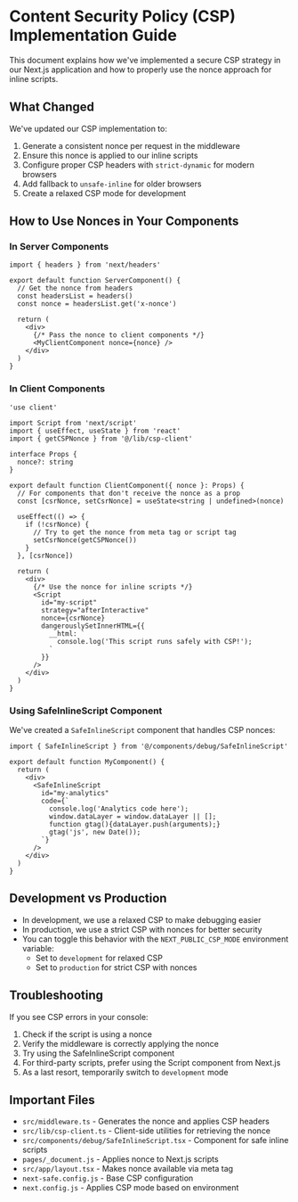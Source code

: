 # Content Security Policy (CSP) Implementation Guide

This document explains how we've implemented a secure CSP strategy in our Next.js application and how to properly use the nonce approach for inline scripts.

## What Changed

We've updated our CSP implementation to:

1. Generate a consistent nonce per request in the middleware
2. Ensure this nonce is applied to our inline scripts
3. Configure proper CSP headers with `strict-dynamic` for modern browsers
4. Add fallback to `unsafe-inline` for older browsers
5. Create a relaxed CSP mode for development

## How to Use Nonces in Your Components

### In Server Components

```tsx
import { headers } from 'next/headers'

export default function ServerComponent() {
  // Get the nonce from headers
  const headersList = headers()
  const nonce = headersList.get('x-nonce')
  
  return (
    <div>
      {/* Pass the nonce to client components */}
      <MyClientComponent nonce={nonce} />
    </div>
  )
}
```

### In Client Components

```tsx
'use client'

import Script from 'next/script'
import { useEffect, useState } from 'react'
import { getCSPNonce } from '@/lib/csp-client'

interface Props {
  nonce?: string
}

export default function ClientComponent({ nonce }: Props) {
  // For components that don't receive the nonce as a prop
  const [csrNonce, setCsrNonce] = useState<string | undefined>(nonce)
  
  useEffect(() => {
    if (!csrNonce) {
      // Try to get the nonce from meta tag or script tag
      setCsrNonce(getCSPNonce())
    }
  }, [csrNonce])
  
  return (
    <div>
      {/* Use the nonce for inline scripts */}
      <Script
        id="my-script"
        strategy="afterInteractive"
        nonce={csrNonce}
        dangerouslySetInnerHTML={{
          __html: `
            console.log('This script runs safely with CSP!');
          `
        }}
      />
    </div>
  )
}
```

### Using SafeInlineScript Component

We've created a `SafeInlineScript` component that handles CSP nonces:

```tsx
import { SafeInlineScript } from '@/components/debug/SafeInlineScript'

export default function MyComponent() {
  return (
    <div>
      <SafeInlineScript 
        id="my-analytics" 
        code={`
          console.log('Analytics code here');
          window.dataLayer = window.dataLayer || [];
          function gtag(){dataLayer.push(arguments);}
          gtag('js', new Date());
        `}
      />
    </div>
  )
}
```

## Development vs Production

- In development, we use a relaxed CSP to make debugging easier
- In production, we use a strict CSP with nonces for better security
- You can toggle this behavior with the `NEXT_PUBLIC_CSP_MODE` environment variable:
  - Set to `development` for relaxed CSP
  - Set to `production` for strict CSP with nonces

## Troubleshooting

If you see CSP errors in your console:

1. Check if the script is using a nonce
2. Verify the middleware is correctly applying the nonce
3. Try using the SafeInlineScript component
4. For third-party scripts, prefer using the Script component from Next.js
5. As a last resort, temporarily switch to `development` mode

## Important Files

- `src/middleware.ts` - Generates the nonce and applies CSP headers
- `src/lib/csp-client.ts` - Client-side utilities for retrieving the nonce
- `src/components/debug/SafeInlineScript.tsx` - Component for safe inline scripts
- `pages/_document.js` - Applies nonce to Next.js scripts
- `src/app/layout.tsx` - Makes nonce available via meta tag
- `next-safe.config.js` - Base CSP configuration
- `next.config.js` - Applies CSP mode based on environment 